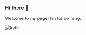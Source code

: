 ### Hi there 👋

Welcome to my page! I'm Kaibo Tang.
 
<p align="left"> <img src="https://github-readme-stats.vercel.app/api?username=kvttt&show_icons=true&theme=gotham" alt="kvttt" />

<!--
**kvttt/kvttt** is a ✨ _special_ ✨ repository because its `README.md` (this file) appears on your GitHub profile.

Here are some ideas to get you started:

- 🔭 I’m currently working on ...
- 🌱 I’m currently learning ...
- 👯 I’m looking to collaborate on ...
- 🤔 I’m looking for help with ...
- 💬 Ask me about ...
- 📫 How to reach me: ...
- 😄 Pronouns: ...
- ⚡ Fun fact: ...
-->
